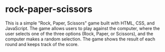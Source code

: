 # rock-paper-scissors
This is a simple "Rock, Paper, Scissors" game built with HTML, CSS, and JavaScript. The game allows users to play against the computer, where the user selects one of the three options (Rock, Paper, or Scissors), and the computer makes a random selection. The game shows the result of each round and keeps track of the score.
